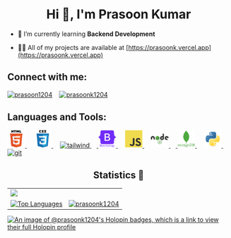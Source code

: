 
<h1 align="center">Hi 👋, I'm Prasoon Kumar</h1>

- 🌱 I’m currently learning **Backend Development**

- 👨‍💻 All of my projects are available at [https://prasoonk.vercel.app](https://prasoonk.vercel.app)

<!-- Let's connect div -->
<div>
  <h2 align="left">Connect with me:</h2>

  <div align="left">
<!-- Email --> 
   
<p align="left">
<a href="https://linkedin.com/in/prasoon1204" target="blank"><img align="center" src="https://raw.githubusercontent.com/rahuldkjain/github-profile-readme-generator/master/src/images/icons/Social/linked-in-alt.svg" alt="prasoon1204" height="30" width="40" /></a>
‎ ‎ ‎ ‎<a href="https://www.github.com/prasoonk1204" target="blank"><img align="center" src="https://raw.githubusercontent.com/rahuldkjain/github-profile-readme-generator/master/src/images/icons/Social/github.svg" alt="prasoonk1204" height="30" width="40" /></a>
<!-- ‎ ‎ ‎ ‎<a href="https://www.hackerrank.com/prasoonk1204" target="blank"><img align="center" src="https://raw.githubusercontent.com/rahuldkjain/github-profile-readme-generator/master/src/images/icons/Social/hackerrank.svg" alt="prasoonk1204" height="30" width="40" /></a>
‎ ‎ ‎ ‎<a href="https://www.leetcode.com/prasoonk1204" target="blank"><img align="center" src="https://raw.githubusercontent.com/rahuldkjain/github-profile-readme-generator/master/src/images/icons/Social/leet-code.svg" alt="prasoonk1204" height="30" width="40" /></a>
‎ ‎ ‎ ‎<a href="https://www.hackerearth.com/prasoonk1204" target="blank"><img align="center" src="https://raw.githubusercontent.com/rahuldkjain/github-profile-readme-generator/master/src/images/icons/Social/hackerearth.svg" alt="prasoonk1204" height="30" width="40" /></a> -->
</p>
   

<!-- Skills -->

<h2 align="left">Languages and Tools:</h2>

<p align="left"> 

  <a href="https://www.w3.org/html/" target="_blank" rel="noreferrer"> <img src="https://raw.githubusercontent.com/devicons/devicon/master/icons/html5/html5-original-wordmark.svg" alt="html5" width="40" height="40"/> </a> 
  ‎ ‎ ‎ ‎ <a href="https://www.w3schools.com/css/" target="_blank" rel="noreferrer"> <img src="https://raw.githubusercontent.com/devicons/devicon/master/icons/css3/css3-original-wordmark.svg" alt="css3" width="40" height="40"/> </a> 
  ‎ ‎ ‎ ‎ <a href="https://tailwindcss.com/" target="_blank" rel="noreferrer"> <img src="https://www.vectorlogo.zone/logos/tailwindcss/tailwindcss-icon.svg" alt="tailwind" width="40" height="40"/> </a> 
  ‎ ‎ ‎ ‎<a href="https://getbootstrap.com" target="_blank" rel="noreferrer"> <img src="https://raw.githubusercontent.com/devicons/devicon/master/icons/bootstrap/bootstrap-plain-wordmark.svg" alt="bootstrap" width="40" height="40"/>    </a> 
  ‎ ‎ ‎ ‎ <a href="https://developer.mozilla.org/en-US/docs/Web/JavaScript" target="_blank" rel="noreferrer"> <img src="https://raw.githubusercontent.com/devicons/devicon/master/icons/javascript/javascript-original.svg" alt="javascript" width="40" height="40"/> </a> 
  ‎ ‎ ‎ ‎ <a href="https://nodejs.org" target="_blank" rel="noreferrer"> <img src="https://raw.githubusercontent.com/devicons/devicon/master/icons/nodejs/nodejs-original-wordmark.svg" alt="nodejs" width="40" height="40"/> </a> 
  ‎ ‎ ‎ ‎<a href="https://mongodb.com" target="_blank" rel="noreferrer"> <img src="https://raw.githubusercontent.com/devicons/devicon/ca28c779441053191ff11710fe24a9e6c23690d6/icons/mongodb/mongodb-plain-wordmark.svg" alt="mongodb" width="40" height="40"/> </a> 
  ‎ ‎ ‎ ‎ <a href="https://www.python.org" target="_blank" rel="noreferrer"> <img src="https://raw.githubusercontent.com/devicons/devicon/master/icons/python/python-original.svg" alt="python" width="40" height="40"/> </a> 
  ‎ ‎ ‎ ‎ <a href="https://git-scm.com/" target="_blank" rel="noreferrer"> <img src="https://www.vectorlogo.zone/logos/git-scm/git-scm-icon.svg" alt="git" width="40" height="40"/> </a></p>

<!-- Github statistics div -->

<h2 align="center">Statistics 📃</h2>
<table>
  <tr>
		<td colspan = "2"><a href = "https://github.com/prasoonk1204"><img src="https://github-readme-activity-graph.vercel.app/graph?username=prasoonk1204&bg_color=252932&hide_border=true&point=false&line=007FFF&radius=8&area=true&area_color=007FFF&title_color=fff&color=fff"></a></td>
	</tr>
	<tr>
		<td><a href="https://github.com/prasoonk1204"><img src="https://github-readme-stats.vercel.app/api/top-langs/?username=prasoonk1204&layout=compact&hide_border=false&theme=nord&title_color=fff" alt="Top Languages" height="180em"/>
</a></td>
		<td><a href="https://github.com/prasoonk1204"><img src="https://github-readme-stats.vercel.app/api?username=prasoonk1204&show_icons=true&locale=en&theme=nord&title_color=fff" alt="prasoonk1204"></a></td>
	</tr>
	</table>

</div>

[![An image of @prasoonk1204's Holopin badges, which is a link to view their full Holopin profile](https://holopin.me/prasoonk1204)](https://holopin.io/@prasoonk1204)
